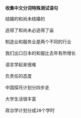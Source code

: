 <b>收集中文分词特殊测试语句</b>
<pre>
结婚的和尚未结婚的<br>
逃得了和尚未必逃得了庙<br>
制造业和服务业是两个不同的行业<br>
我们出口日本的和服比去年有所增长<br>
语言学起来很难<br>
负责任的态度<br>
中国探月计划分四步走<br>
大学生活很丰富<br>
政治学计划分成20个学时<br>
</pre>